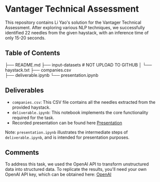 # Vantager Technical Assessment

This repository contains Li Yao's solution for the Vantager Technical Assessment. After exploring various NLP techniques, we successfully identified 22 needles from the given haystack, with an inference time of only 15-20 seconds. 

## Table of Contents

├── README.md
├── input-datasets  # NOT UPLOAD TO GITHUB
│   └── haystack.txt
├── companies.csv   
├── deliverable.ipynb
└── presentation.ipynb 

## Deliverables
* `companies.csv`: This CSV file contains all the needles extracted from the provided haystack.
* `deliverable.ipynb`: This notebook implements the core functionality required for the task.
* Recorded presentation can be found here [Presentation](https://console.cloud.google.com/home/dashboard)

Note: `presentation.ipynb` illustrates the intermediate steps of `deliverable.ipynb`, and is intended for presentation purposes.

## Comments
 To address this task, we used the OpenAI API to transform unstructured data into structured data. To replicate the results, you'll need your own OpenAI API key, which can be obtained here: [OpenAI](https://platform.openai.com/settings/profile?tab=api-keys)
